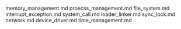 memory_management.md
proecss_management.md
file_system.md
interrupt_exception.md
system_call.md
loader_linker.md
sync_lock.md
network.md
device_driver.md
time_management.md
